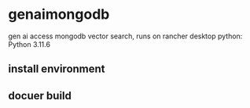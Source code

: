 # genaimongodb
gen ai access mongodb vector search, runs on rancher desktop
python: Python 3.11.6
## install environment
## docuer build
